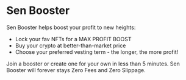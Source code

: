 # Sen Booster

Sen Booster helps boost your profit to new heights:

- Lock your fav NFTs for a MAX PROFIT BOOST
- Buy your crypto at better-than-market price
- Choose your preferred vesting term - the longer, the more profit!

Join a booster or create one for your own in less than 5 minutes. Sen Booster will forever stays Zero Fees and Zero Slippage.
